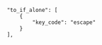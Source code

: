                                 "to_if_alone": [
                                    {
                                        "key_code": "escape"
                                    }
                                ],
